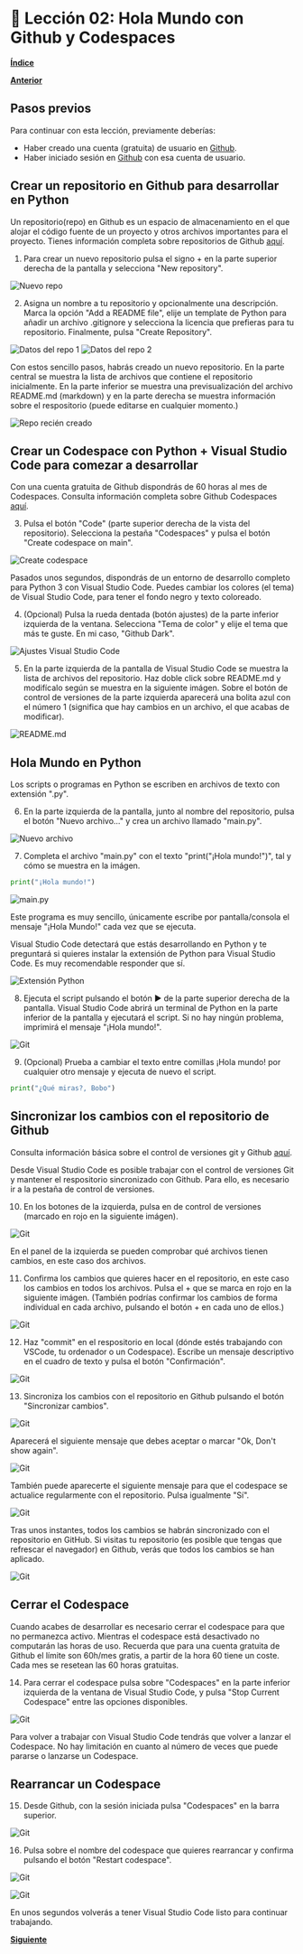 # 📗 Lección 02: Hola Mundo con Github y Codespaces

**[Índice](../README.md)**

**[Anterior](../01/01_Introduccion.md)**

## Pasos previos
Para continuar con esta lección, previamente deberías:
- Haber creado una cuenta (gratuita) de usuario en [Github](https://github.com).
- Haber iniciado sesión en [Github](https://github.com) con esa cuenta de usuario.

## Crear un repositorio en Github para desarrollar en Python

Un repositorio(repo) en Github es un espacio de almacenamiento en el que alojar el código fuente de un proyecto y otros archivos importantes para el proyecto. Tienes información completa sobre repositorios de Github [aquí](https://docs.github.com/es/repositories/creating-and-managing-repositories/about-repositories).

1. Para crear un nuevo repositorio pulsa el signo + en la parte superior derecha de la pantalla y selecciona "New repository".

![Nuevo repo](./media/001_NewRepo.jpg)

2. Asigna un nombre a tu repositorio y opcionalmente una descripción. Marca la opción "Add a README file", elije un template de Python para añadir un archivo .gitignore y selecciona la licencia que prefieras para tu repositorio. Finalmente, pulsa "Create Repository".

![Datos del repo 1](./media/002_NewRepo.jpg)
![Datos del repo 2](./media/003_NewRepo.jpg)

Con estos sencillo pasos, habrás creado un nuevo repositorio. En la parte central se muestra la lista de archivos que contiene el repositorio inicialmente. En la parte inferior se muestra una previsualización del archivo README.md (markdown) y en la parte derecha se muestra información sobre el respositorio (puede editarse en cualquier momento.)

![Repo recién creado](./media/004_NewRepo.jpg)

## Crear un Codespace con Python + Visual Studio Code para comezar a desarrollar

Con una cuenta gratuita de Github dispondrás de 60 horas al mes de Codespaces. Consulta información completa sobre Github Codespaces [aquí](https://docs.github.com/es/codespaces/overview).

3. Pulsa el botón "Code" (parte superior derecha de la vista del repositorio). Selecciona la pestaña "Codespaces" y pulsa el botón "Create codespace on main".

![Create codespace](./media/005_NewRepo.jpg)

Pasados unos segundos, dispondrás de un entorno de desarrollo completo para Python 3 con Visual Studio Code. Puedes cambiar los colores (el tema) de Visual Studio Code, para tener el fondo negro y texto coloreado.

4. (Opcional) Pulsa la rueda dentada (botón ajustes) de la parte inferior izquierda de la ventana. Selecciona "Tema de color" y elije el tema que más te guste. En mi caso, "Github Dark".

![Ajustes Visual Studio Code](./media/006_NewRepo.jpg)

5. En la parte izquierda de la pantalla de Visual Studio Code se muestra la lista de archivos del repositorio. Haz doble click sobre README.md y modifícalo según se muestra en la siguiente imágen. Sobre el botón de control de versiones de la parte izquierda aparecerá una bolita azul con el número 1 (significa que hay cambios en un archivo, el que acabas de modificar).

![README.md](./media/007_NewRepo.jpg)

## Hola Mundo en Python

Los scripts o programas en Python se escriben en archivos de texto con extensión ".py".

6. En la parte izquierda de la pantalla, junto al nombre del repositorio, pulsa el botón "Nuevo archivo..." y crea un archivo llamado "main.py".

![Nuevo archivo](./media/008_NewRepo.jpg)

7. Completa el archivo "main.py" con el texto "print("¡Hola mundo!")", tal y cómo se muestra en la imágen.

```python
print("¡Hola mundo!")
```

![main.py](./media/009_NewRepo.jpg)

Este programa es muy sencillo, únicamente escribe por pantalla/consola el mensaje "¡Hola Mundo!" cada vez que se ejecuta.

Visual Studio Code detectará que estás desarrollando en Python y te preguntará si quieres instalar la extensión de Python para Visual Studio Code. Es muy recomendable responder que sí.

![Extensión Python](./media/010_NewRepo.jpg)

8. Ejecuta el script pulsando el botón ▶ de la parte superior derecha de la pantalla. Visual Studio Code abrirá un terminal de Python en la parte inferior de la pantalla y ejecutará el script. Si no hay ningún problema, imprimirá el mensaje "¡Hola mundo!".

![Git](./media/011_NewRepo.jpg)

9. (Opcional) Prueba a cambiar el texto entre comillas ¡Hola mundo! por cualquier otro mensaje y ejecuta de nuevo el script.

```python
print("¿Qué miras?, Bobo")
```

## Sincronizar los cambios con el repositorio de Github

Consulta información básica sobre el control de versiones git y Github [aquí](https://docs.github.com/es/get-started/using-git/about-git).

Desde Visual Studio Code es posible trabajar con el control de versiones Git y mantener el respositorio sincronizado con Github. Para ello, es necesario ir a la pestaña de control de versiones.

10. En los botones de la izquierda, pulsa en de control de versiones (marcado en rojo en la siguiente imágen).

![Git](./media/013_NewRepo.jpg)

En el panel de la izquierda se pueden comprobar qué archivos tienen cambios, en este caso dos archivos.

11. Confirma los cambios que quieres hacer en el repositorio, en este caso los cambios en todos los archivos. Pulsa el + que se marca en rojo en la siguiente imágen. (También podrías confirmar los cambios de forma individual en cada archivo, pulsando el botón + en cada uno de ellos.)

![Git](./media/014_NewRepo.jpg)

12. Haz "commit" en el respositorio en local (dónde estés trabajando con VSCode, tu ordenador o un Codespace). Escribe un mensaje descriptivo en el cuadro de texto y pulsa el botón "Confirmación".

![Git](./media/015_NewRepo.jpg)

13. Sincroniza los cambios con el repositorio en Github pulsando el botón "Sincronizar cambios".

![Git](./media/016_NewRepo.jpg)

Aparecerá el siguiente mensaje que debes aceptar o marcar "Ok, Don't show again".

![Git](./media/017_NewRepo.jpg)

También puede aparecerte el siguiente mensaje para que el codespace se actualice regularmente con el repositorio. Pulsa igualmente "Sí".

![Git](./media/018_NewRepo.jpg)

Tras unos instantes, todos los cambios se habrán sincronizado con el repositorio en GitHub. Si visitas tu repositorio (es posible que tengas que refrescar el navegador) en Github, verás que todos los cambios se han aplicado.

![Git](./media/019_NewRepo.jpg)

## Cerrar el Codespace

Cuando acabes de desarrollar es necesario cerrar el codespace para que no permanezca activo. Mientras el codespace está desactivado no computarán las horas de uso. Recuerda que para una cuenta gratuita de Github el límite son 60h/mes gratis, a partir de la hora 60 tiene un coste. Cada mes se resetean las 60 horas gratuitas.

14. Para cerrar el codespace pulsa sobre "Codespaces" en la parte inferior izquierda de la ventana de Visual Studio Code, y pulsa "Stop Current Codespace" entre las opciones disponibles.

![Git](./media/020_NewRepo.jpg)

Para volver a trabajar con Visual Studio Code tendrás que volver a lanzar el Codespace. No hay limitación en cuanto al número de veces que puede pararse o lanzarse un Codespace.

## Rearrancar un Codespace

15. Desde Github, con la sesión iniciada pulsa "Codespaces" en la barra superior.

![Git](./media/021_NewRepo.jpg)

16. Pulsa sobre el nombre del codespace que quieres rearrancar y confirma pulsando el botón "Restart codespace".

![Git](./media/022_NewRepo.jpg)

![Git](./media/023_NewRepo.jpg)

En unos segundos volverás a tener Visual Studio Code listo para continuar trabajando.

**[Siguiente](../03/03_Lexico.md)**

